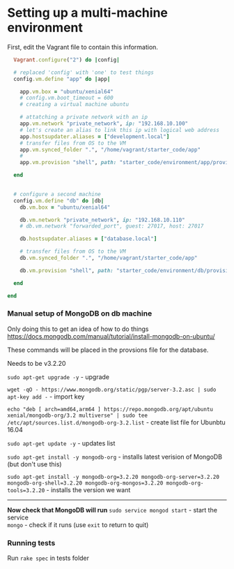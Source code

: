 # Setting up a multi-machine environment
First, edit the Vagrant file to contain this information.

``` ruby  
  Vagrant.configure("2") do |config|

  # replaced 'config' with 'one' to test things
  config.vm.define "app" do |app|

    app.vm.box = "ubuntu/xenial64"
    # config.vm.boot_timeout = 600
    # creating a virtual machine ubuntu

    # attatching a private network with an ip
    app.vm.network "private_network", ip: "192.168.10.100"
    # let's create an alias to link this ip with logical web address
    app.hostsupdater.aliases = ["development.local"]
    # transfer files from OS to the VM
    app.vm.synced_folder ".", "/home/vagrant/starter_code/app"
    #
    app.vm.provision "shell", path: "starter_code/environment/app/provision.sh"

  end
  

  # configure a second machine
  config.vm.define "db" do |db|
    db.vm.box = "ubuntu/xenial64"

    db.vm.network "private_network", ip: "192.168.10.110"
    # db.vm.network "forwarded_port", guest: 27017, host: 27017

    db.hostsupdater.aliases = ["database.local"]

    # transfer files from OS to the VM
    db.vm.synced_folder ".", "/home/vagrant/starter_code/app"

    db.vm.provision "shell", path: "starter_code/environment/db/provision.sh"

  end

end
```

### Manual setup of MongoDB on db machine
Only doing this to get an idea of how to do things  
https://docs.mongodb.com/manual/tutorial/install-mongodb-on-ubuntu/  

These commands will be placed in the provsions file for the database.

Needs to be v3.2.20

`sudo apt-get upgrade -y` - upgrade  

`wget -qO - https://www.mongodb.org/static/pgp/server-3.2.asc | sudo apt-key add -` - import key  

`echo "deb [ arch=amd64,arm64 ] https://repo.mongodb.org/apt/ubuntu xenial/mongodb-org/3.2 multiverse" | sudo tee /etc/apt/sources.list.d/mongodb-org-3.2.list` - create list file for Ubunbtu 16.04  

`sudo apt-get update -y` - updates list  

`sudo apt-get install -y mongodb-org` - installs latest verision of MongoDB (but don't use this)  

`sudo apt-get install -y mongodb-org=3.2.20 mongodb-org-server=3.2.20 mongodb-org-shell=3.2.20 mongodb-org-mongos=3.2.20 mongodb-org-tools=3.2.20` - installs the version we want  

---

**Now check that MongoDB will run**
`sudo service mongod start` - start the service  
`mongo` - check if it runs (use `exit` to return to quit)

### Running tests
Run `rake spec` in tests folder